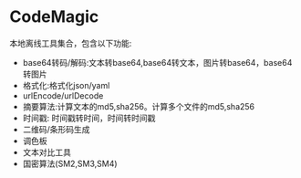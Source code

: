 # CodeMagic
本地离线工具集合，包含以下功能:
- base64转码/解码:文本转base64,base64转文本，图片转base64，base64转图片
- 格式化:格式化json/yaml
- urlEncode/urlDecode
- 摘要算法:计算文本的md5,sha256。计算多个文件的md5,sha256
- 时间戳: 时间戳转时间，时间转时间戳
- 二维码/条形码生成
- 调色板
- 文本对比工具
- 国密算法(SM2,SM3,SM4)

